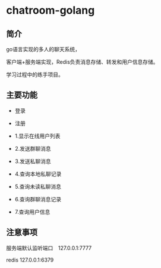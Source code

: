 # chatroom-golang



## 简介

go语言实现的多人的聊天系统，

客户端+服务端实现，Redis负责消息存储、转发和用户信息存储。

学习过程中的练手项目。

## 主要功能

- 登录
- 注册



- 1.显示在线用户列表

- 2.发送群聊消息

- 3.发送私聊消息

- 4.查询本地私聊记录

- 5.查询未读私聊消息

- 6.查询群聊消息记录

- 7.查询用户信息

## 注意事项

服务端默认监听端口　127.0.0.1:7777

redis                              127.0.0.1:6379
